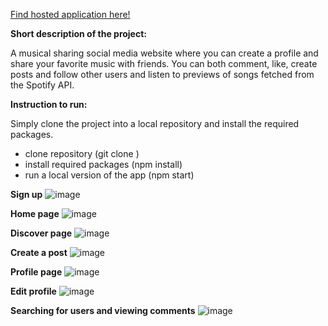 [Find hosted application here!](https://sharetunesmedia.web.app/)

**Short description of the project:**

A musical sharing social media website where you can create a profile and share your favorite music with friends. You can both comment, like, create posts and follow other users and listen to previews of songs fetched from the Spotify API. 

**Instruction to run:**

Simply clone the project into a local repository and install the required packages.

- clone repository (git clone <repository> )
- install required packages (npm install)
- run a local version of the app (npm start)
 
**Sign up**
![image](https://user-images.githubusercontent.com/46811049/118506167-5dcc1800-b72d-11eb-9418-d1ea8f52edd4.png)

**Home page**
![image](https://user-images.githubusercontent.com/46811049/118504729-11cca380-b72c-11eb-8239-3c1ed9215ad6.png)

**Discover page**
![image](https://user-images.githubusercontent.com/46811049/118503654-1e043100-b72b-11eb-8b71-18c6ae36bf7d.png)

**Create a post** 
![image](https://user-images.githubusercontent.com/32018604/118507017-21e58280-b72e-11eb-91b0-7d403d352df8.png)

**Profile page**
![image](https://user-images.githubusercontent.com/46811049/118505078-6112d400-b72c-11eb-94f0-0df44454601e.png)

**Edit profile**
![image](https://user-images.githubusercontent.com/32018604/118507056-2b6eea80-b72e-11eb-8fd8-5fb043fb170d.png)

**Searching for users and viewing comments**
![image](https://user-images.githubusercontent.com/46811049/118505342-9e776180-b72c-11eb-8ca6-297bc9abe4bf.png)





